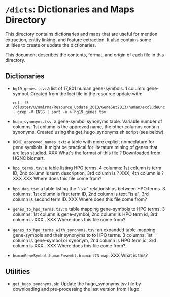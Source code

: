 # `/dicts`: Dictionaries and Maps Directory

This directory contains dictionaries and maps that are useful for mention
extraction, entity linking, and feature extraction. It also contains some
utilities to create or update the dictionaries.

This document describes the contents, format, and origin of each file in this
directory.

## Dictionaries

* `hg19_genes.tsv`: a list of 17,801 human gene-symbols. 1 column: gene-symbol.
  Created from the loci file in the resource update with:

	```
	cut -f5 /cluster/u/amirma/Resource_Update_2013/GeneSet2013/human/excludeUnconventionals/hg19.loci | grep -V ENSG | sort -u > hg19_genes.tsv
	```

* `hugo_synonyms.tsv`: a gene-symbol synonyms table. Variable number of columns:
  1st column is the approved name, the other columns contain
  synonyms. Created using the get_hugo_synonyms.sh script (see below).

* `HGNC_approved_names.txt`: a table with more explicit nomeclature for gene
  symbols. It might be practical for literature mining of genes that are less
  studied. XXX What's the format of this file ? Downloaded from HGNC biomart.

* `hpo_terms.tsv`: a table listing HPO terms. 4 columns: 1st column is term ID,
  2nd column is term description, 3rd column is ? XXX, 4th column is ?
  XXX XXX Where does this file come from?

* `hpo_dag.tsv`: a table listing the "is a" relationships between HPO terms. 3
  columns: 1st column is first term ID, 2nd column is text "is a", 3rd column is
  second term ID. XXX Where does this file come from?

* `genes_to_hpo_terms.tsv`: a table mapping gene-symbols to HPO terms. 3
  columns: 1st column is gene-symbol, 2nd column is HPO term id, 3rd column is
  XXX . XXX Where does this file come from?

* `genes_to_hpo_terms_with_synonyms.tsv`: an expanded table mapping gene-symbols
  and their synonyms to to HPO terms. 3 columns: 1st column is gene-symbol or
  synonym, 2nd column is HPO term id, 3rd column is XXX . XXX Where does
  this file come from?. 

* `humanGeneSymbol.humanEnsembl.biomart73.map`: XXX What is this? 

## Utilities

* `get_hugo_synonyms.sh`: Update the hugo_synonyms.tsv file by downloading and
  pre-processing the last version from Hugo.

